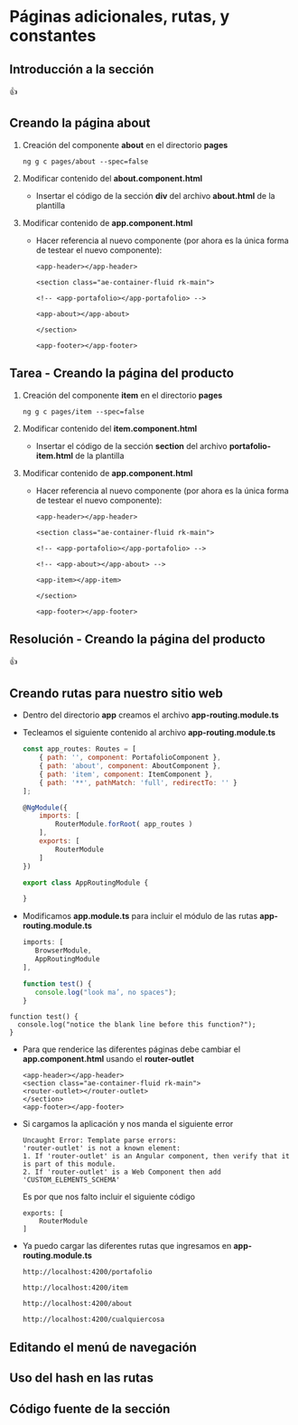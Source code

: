 # Páginas adicionales, rutas, y constantes

## Introducción a la sección

:+1:

## Creando la página about

1. Creación del componente **about** en el directorio **pages**

    `ng g c pages/about --spec=false`

2. Modificar contenido del **about.component.html**

    * Insertar el código de la sección **div** del archivo **about.html** de la plantilla

3. Modificar contenido de **app.component.html**

    * Hacer referencia al nuevo componente (por ahora es la única forma de testear el nuevo componente):

        `<app-header></app-header>`

        `<section class="ae-container-fluid rk-main">`

        `<!-- <app-portafolio></app-portafolio> -->`

        `<app-about></app-about>`

        `</section>`
        
        `<app-footer></app-footer>`

## Tarea - Creando la página del producto

1. Creación del componente **item** en el directorio **pages**

    `ng g c pages/item --spec=false`

2. Modificar contenido del **item.component.html**

    * Insertar el código de la sección **section** del archivo **portafolio-item.html** de la plantilla

3. Modificar contenido de **app.component.html**

    * Hacer referencia al nuevo componente (por ahora es la única forma de testear el nuevo componente):

        `<app-header></app-header>`

        `<section class="ae-container-fluid rk-main">`

        `<!-- <app-portafolio></app-portafolio> -->`

        `<!-- <app-about></app-about> -->`

        `<app-item></app-item>`

        `</section>`
        
        `<app-footer></app-footer>`


## Resolución - Creando la página del producto

:+1:

## Creando rutas para nuestro sitio web

* Dentro del directorio **app** creamos el archivo **app-routing.module.ts**

* Tecleamos el siguiente contenido al archivo **app-routing.module.ts**
 
    ```javascript
    const app_routes: Routes = [
        { path: '', component: PortafolioComponent },
        { path: 'about', component: AboutComponent },
        { path: 'item', component: ItemComponent },
        { path: '**', pathMatch: 'full', redirectTo: '' }
    ];

    @NgModule({
        imports: [
            RouterModule.forRoot( app_routes )
        ],
        exports: [
            RouterModule
        ]
    })

    export class AppRoutingModule {

    }
    ```    

* Modificamos **app.module.ts** para incluir el módulo de las rutas **app-routing.module.ts**

    ```javascript
    imports: [
       BrowserModule,
       AppRoutingModule
    ],
    ```

    ```javascript
    function test() {
       console.log("look ma’, no spaces");
    }
    ```

```
function test() {
  console.log("notice the blank line before this function?");
}
```

* Para que renderice las diferentes páginas debe cambiar el **app.component.html** usando el **router-outlet**

    ```
    <app-header></app-header>
    <section class="ae-container-fluid rk-main">
    <router-outlet></router-outlet>
    </section>
    <app-footer></app-footer>
    ```


* Si cargamos la aplicación y nos manda el siguiente error

    ```
    Uncaught Error: Template parse errors:
    'router-outlet' is not a known element:
    1. If 'router-outlet' is an Angular component, then verify that it is part of this module.
    2. If 'router-outlet' is a Web Component then add 'CUSTOM_ELEMENTS_SCHEMA'
    ```

    Es por que nos falto incluir el siguiente código

    ```
    exports: [
        RouterModule
    ]
    ```

* Ya puedo cargar las diferentes rutas que ingresamos en **app-routing.module.ts**

    `http://localhost:4200/portafolio`

    `http://localhost:4200/item`

    `http://localhost:4200/about`

    `http://localhost:4200/cualquiercosa`

## Editando el menú de navegación

## Uso del hash en las rutas

## Código fuente de la sección


